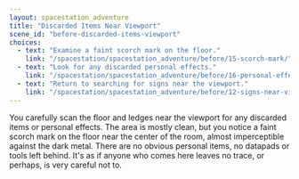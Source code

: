 ```yaml
---
layout: spacestation_adventure
title: "Discarded Items Near Viewport"
scene_id: "before-discarded-items-viewport"
choices:
  - text: "Examine a faint scorch mark on the floor."
    link: "/spacestation/spacestation_adventure/before/15-scorch-mark/"
  - text: "Look for any discarded personal effects."
    link: "/spacestation/spacestation_adventure/before/16-personal-effects/"
  - text: "Return to searching for signs near the viewport."
    link: "/spacestation/spacestation_adventure/before/12-signs-near-viewport/"
---
```


You carefully scan the floor and ledges near the viewport for any discarded items or personal effects. The area is mostly clean, but you notice a faint scorch mark on the floor near the center of the room, almost imperceptible against the dark metal. There are no obvious personal items, no datapads or tools left behind. It's as if anyone who comes here leaves no trace, or perhaps, is very careful not to.
